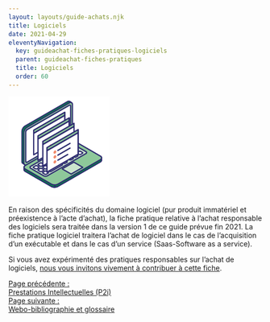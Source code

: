```yaml
---
layout: layouts/guide-achats.njk
title: Logiciels
date: 2021-04-29
eleventyNavigation:
  key: guideachat-fiches-pratiques-logiciels
  parent: guideachat-fiches-pratiques
  title: Logiciels
  order: 60
---
```


<p><img src="/img/guide-achats/picto-logiciels.svg" alt="" style="max-width: 200px" /></p>

En raison des spécificités du domaine logiciel (pur produit immatériel et préexistence à l’acte d’achat), la fiche pratique relative à l’achat responsable des logiciels sera traitée dans la version 1 de ce guide prévue fin 2021. La fiche pratique logiciel traitera l’achat de logiciel dans le cas de l’acquisition d’un exécutable et dans le cas d’un service (Saas-Software as a service).

<div class="fr-highlight">

Si vous avez expérimenté des pratiques responsables sur l’achat de logiciels, [nous vous invitons vivement à contribuer à cette fiche](https://purpoz.com/consultation/guide-pour-des-achats-numeriques-responsables/presentation/presentation).

</div>

<nav class="fr-grid-row fr-grid-row--gutters fr-py-3w">
  <div class="fr-col-12 fr-col-sm-6 fr-col-md-6">
    <a class="fr-link fr-fi-arrow-left-line fr-link--icon-left" href="/publications/guide-pratique-achats-numeriques-responsables/fiches-pratiques/prestations-intellectuelles/">Page précédente :<br />Prestations Intellectuelles (P2i)</a>
  </div>
  
  <div class="fr-col-12 fr-col-sm-6 fr-col-md-6 text-align--right">
    <a class="fr-link fr-fi-arrow-right-line fr-link--icon-right" href="/publications/guide-pratique-achats-numeriques-responsables/glossaire/">Page suivante :<br />Webo-bibliographie et glossaire</a>
  </div>
</nav>